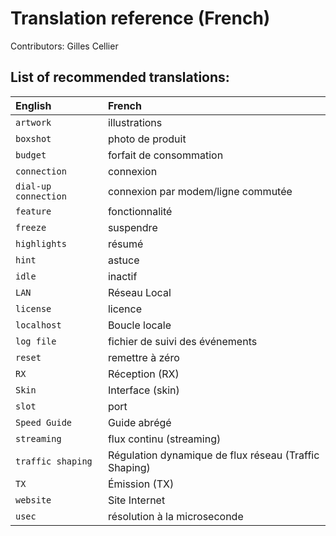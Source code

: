 ﻿
Translation reference (French)
==============================

Contributors: Gilles Cellier

List of recommended translations:
---------------------------------

| English              | French                                                |
| :------------------- | :---------------------------------------------------- |
| `artwork`            | illustrations                                         |
| `boxshot`            | photo de produit                                      |
| `budget`             | forfait de consommation                               |
| `connection`         | connexion                                             |
| `dial-up connection` | connexion par modem/ligne commutée                    |
| `feature`            | fonctionnalité                                        |
| `freeze`             | suspendre                                             |
| `highlights`         | résumé                                                |
| `hint`               | astuce                                                |
| `idle`               | inactif                                               |
| `LAN`                | Réseau Local                                          |
| `license`            | licence                                               |
| `localhost`          | Boucle locale                                         |
| `log file`           | fichier de suivi des événements                       |
| `reset`              | remettre à zéro                                       |
| `RX`                 | Réception (RX)                                        |
| `Skin`               | Interface (skin)                                      |
| `slot`               | port                                                  |
| `Speed Guide`        | Guide abrégé                                          |
| `streaming`          | flux continu (streaming)                              |
| `traffic shaping`    | Régulation dynamique de flux réseau (Traffic Shaping) |
| `TX`                 | Émission (TX)                                         |
| `website`            | Site Internet                                         |
| `usec`               | résolution à la microseconde                          |